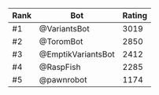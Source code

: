 Rank|Bot|Rating
---|---|---
#1|@VariantsBot|3019
#2|@ToromBot|2850
#3|@EmptikVariantsBot|2412
#4|@RaspFish|2285
#5|@pawnrobot|1174

